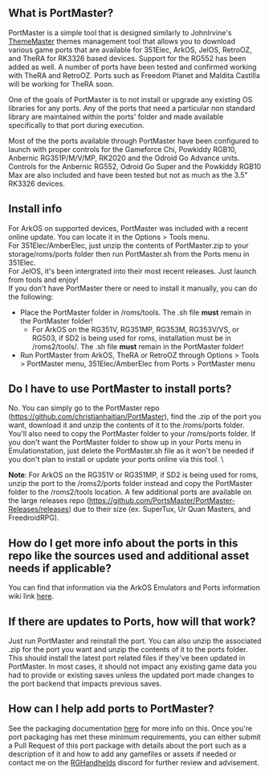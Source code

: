 ## What is PortMaster?

PortMaster is a simple tool that is designed similarly to JohnIrvine's [ThemeMaster](https://github.com/JohnIrvine1433/ThemeMaster) themes management tool that allows you to download various game ports that are available for 351Elec, ArkOS, JelOS, RetroOZ, and TheRA for RK3326 based devices.  Support for the RG552 has been added as well.  A number of ports have been tested and confirmed working with TheRA and RetroOZ.  Ports such as Freedom Planet and Maldita Castilla will be working for TheRA soon.  

One of the goals of PortMaster is to not install or upgrade any existing OS libraries for any ports.  Any of the ports that need a particular non standard library are maintained within the ports' folder and made available specifically to that port during execution.

Most of the the ports available through PortMaster have been configured to launch with proper controls for the Gameforce Chi, Powkiddy RGB10, Anbernic RG351P/M/V/MP, RK2020 and the Odroid Go Advance units.  Controls for the Anbernic RG552, Odroid Go Super and the Powkiddy RGB10 Max are also included and have been tested but not as much as the 3.5" RK3326 devices. 

## Install info

For ArkOS on supported devices, PortMaster was included with a recent online update.  You can locate it in the Options > Tools menu. \
For 351Elec/AmberElec, just unzip the contents of PortMaster.zip to your storage/roms/ports folder then run PortMaster.sh from the Ports menu in 351Elec. \
For JelOS, it's been intergrated into their most recent releases.  Just launch from tools and enjoy! \
If you don't have PortMaster there or need to install it manually, you can do the following:
* Place the PortMaster folder in /roms/tools.  The .sh file **must** remain in the PortMaster folder!
   * For ArkOS on the RG351V, RG351MP, RG353M, RG353V/VS, or RG503,  if SD2 is being used for roms, installation must be in /roms2/tools/. The .sh file **must** remain in the PortMaster folder!
* Run PortMaster from ArkOS, TheRA or RetroOZ through Options > Tools > PortMaster menu, 351Elec/AmberElec from Ports > PortMaster menu

## Do I have to use PortMaster to install ports?

No.  You can simply go to the PortMaster repo (https://github.com/christianhaitian/PortMaster), find the .zip of the port you want, download it and unzip the contents of it to the /roms/ports folder.  You'll also need to copy the PortMaster folder to your /roms/ports folder.  If you don't want the PortMaster folder to show up in your Ports menu in Emulationstation, just delete the PortMaster.sh file as it won't be needed if you don't plan to install or update your ports online via this tool. \

**Note**: For ArkOS on the RG351V or RG351MP, if SD2 is being used for roms, unzip the port to the /roms2/ports folder instead and copy the PortMaster folder to the /roms2/tools location.  A few additional ports are available on the large releases repo (https://github.com/PortsMaster/PortMaster-Releases/releases) due to their size (ex. SuperTux, Ur Quan Masters, and FreedroidRPG).

## How do I get more info about the ports in this repo like the sources used and additional asset needs if applicable?

You can find that information via the ArkOS Emulators and Ports information wiki link [here](https://github.com/christianhaitian/arkos/wiki/ArkOS-Emulators-and-Ports-information#ports).

## If there are updates to Ports, how will that work?

Just run PortMaster and reinstall the port.  You can also unzip the associated .zip for the port you want and unzip the contents of it to the ports folder.  This should install the latest port related files if they've been updated in PortMaster.  In most cases, it should not impact any existing game data you had to provide or existing saves unless the updated port made changes to the port backend that impacts previous saves.

## How can I help add ports to PortMaster?

See the packaging documentation [here](https://github.com/christianhaitian/PortMaster/blob/main/docs/packaging.md) for more info on this.  Once you're port packaging has met these minimum requirements, you can either submit a Pull Request of this port package with details about the port such as a description of it and how to add any gamefiles or assets if needed or contact me on the [RGHandhelds](https://discord.gg/Jd2azKX) discord for further review and advisement.
